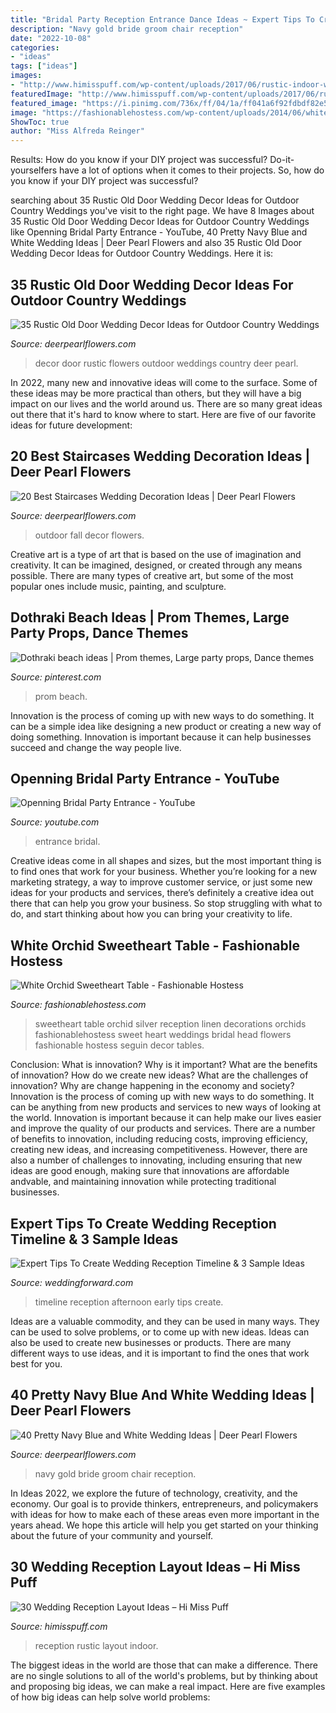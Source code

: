 ```yaml
---
title: "Bridal Party Reception Entrance Dance Ideas ~ Expert Tips To Create Wedding Reception Timeline &amp; 3 Sample Ideas"
description: "Navy gold bride groom chair reception"
date: "2022-10-08"
categories:
- "ideas"
tags: ["ideas"]
images:
- "http://www.himisspuff.com/wp-content/uploads/2017/06/rustic-indoor-wedding-reception-set-up.jpg"
featuredImage: "http://www.himisspuff.com/wp-content/uploads/2017/06/rustic-indoor-wedding-reception-set-up.jpg"
featured_image: "https://i.pinimg.com/736x/ff/04/1a/ff041a6f92fdbdf82e56b5d1043d8ab3--wedding-reception-decorations-prom-ideas.jpg"
image: "https://fashionablehostess.com/wp-content/uploads/2014/06/white-orchid-wedding-sweetheart-table.jpg"
ShowToc: true
author: "Miss Alfreda Reinger"
---
```



Results: How do you know if your DIY project was successful?
Do-it-yourselfers have a lot of options when it comes to their projects. So, how do you know if your DIY project was successful?

	

		
searching about 35 Rustic Old Door Wedding Decor Ideas for Outdoor Country Weddings you've visit to the right page. We have 8 Images about 35 Rustic Old Door Wedding Decor Ideas for Outdoor Country Weddings like Openning Bridal Party Entrance - YouTube, 40 Pretty Navy Blue and White Wedding Ideas | Deer Pearl Flowers and also 35 Rustic Old Door Wedding Decor Ideas for Outdoor Country Weddings. Here it is:
		
    
## 35 Rustic Old Door Wedding Decor Ideas For Outdoor Country Weddings

<img loading=lazy src="http://www.deerpearlflowers.com/wp-content/uploads/2015/07/rustic-old-door-and-flowers-wedding-decor.jpg" onerror="this.onerror=null;this.src='https://tse4.mm.bing.net/th?id=OIP.AaK_PvWl-TYKj2I-ZCqymQHaLK&amp;pid=15.1';" alt="35 Rustic Old Door Wedding Decor Ideas for Outdoor Country Weddings">

_Source: deerpearlflowers.com_

>decor door rustic flowers outdoor weddings country deer pearl. 

	

In 2022, many new and innovative ideas will come to the surface. Some of these ideas may be more practical than others, but they will have a big impact on our lives and the world around us. There are so many great ideas out there that it's hard to know where to start. Here are five of our favorite ideas for future development:

    
## 20 Best Staircases Wedding Decoration Ideas | Deer Pearl Flowers

<img loading=lazy src="https://www.deerpearlflowers.com/wp-content/uploads/2015/07/outdoor-wedding-decor-ideas-for-fall-weddings.jpg" onerror="this.onerror=null;this.src='https://tse2.mm.bing.net/th?id=OIP.z_7Y8Oi58GmcEWGY05jO_QHaLH&amp;pid=15.1';" alt="20 Best Staircases Wedding Decoration Ideas | Deer Pearl Flowers">

_Source: deerpearlflowers.com_

>outdoor fall decor flowers. 

	

Creative art is a type of art that is based on the use of imagination and creativity. It can be imagined, designed, or created through any means possible. There are many types of creative art, but some of the most popular ones include music, painting, and sculpture.

    
## Dothraki Beach Ideas | Prom Themes, Large Party Props, Dance Themes

<img loading=lazy src="https://i.pinimg.com/736x/ff/04/1a/ff041a6f92fdbdf82e56b5d1043d8ab3--wedding-reception-decorations-prom-ideas.jpg" onerror="this.onerror=null;this.src='https://tse1.mm.bing.net/th?id=OIP.i6FIQA82DoXj6FMz-smu0QHaHa&amp;pid=15.1';" alt="Dothraki beach ideas | Prom themes, Large party props, Dance themes">

_Source: pinterest.com_

>prom beach. 

	

Innovation is the process of coming up with new ways to do something. It can be a simple idea like designing a new product or creating a new way of doing something. Innovation is important because it can help businesses succeed and change the way people live.

    
## Openning Bridal Party Entrance - YouTube

<img loading=lazy src="https://i.ytimg.com/vi/j-ip63Mc-u8/maxresdefault.jpg" onerror="this.onerror=null;this.src='https://tse2.mm.bing.net/th?id=OIP.3JPYrAehkWm1Ls_gs4tMxgHaEK&amp;pid=15.1';" alt="Openning Bridal Party Entrance - YouTube">

_Source: youtube.com_

>entrance bridal. 

	

Creative ideas come in all shapes and sizes, but the most important thing is to find ones that work for your business. Whether you’re looking for a new marketing strategy, a way to improve customer service, or just some new ideas for your products and services, there’s definitely a creative idea out there that can help you grow your business. So stop struggling with what to do, and start thinking about how you can bring your creativity to life.

    
## White Orchid Sweetheart Table - Fashionable Hostess

<img loading=lazy src="https://fashionablehostess.com/wp-content/uploads/2014/06/white-orchid-wedding-sweetheart-table.jpg" onerror="this.onerror=null;this.src='https://tse4.mm.bing.net/th?id=OIP.q6Pt-zuX2gISD2If6O8ScAHaE8&amp;pid=15.1';" alt="White Orchid Sweetheart Table - Fashionable Hostess">

_Source: fashionablehostess.com_

>sweetheart table orchid silver reception linen decorations orchids fashionablehostess sweet heart weddings bridal head flowers fashionable hostess seguin decor tables. 

	

Conclusion: What is innovation? Why is it important? What are the benefits of innovation? How do we create new ideas? What are the challenges of innovation? Why are change happening in the economy and society?
Innovation is the process of coming up with new ways to do something. It can be anything from new products and services to new ways of looking at the world. Innovation is important because it can help make our lives easier and improve the quality of our products and services. There are a number of benefits to innovation, including reducing costs, improving efficiency, creating new ideas, and increasing competitiveness. However, there are also a number of challenges to innovating, including ensuring that new ideas are good enough, making sure that innovations are affordable andvable, and maintaining innovation while protecting traditional businesses.

    
## Expert Tips To Create Wedding Reception Timeline &amp; 3 Sample Ideas

<img loading=lazy src="https://www.weddingforward.com/wp-content/uploads/2019/04/wedding-reception-timeline-early-afternoon-wedding-reception.jpg" onerror="this.onerror=null;this.src='https://tse4.mm.bing.net/th?id=OIP.AW_rwyj_2WfUTl24yYMSlwHaPq&amp;pid=15.1';" alt="Expert Tips To Create Wedding Reception Timeline &amp; 3 Sample Ideas">

_Source: weddingforward.com_

>timeline reception afternoon early tips create. 

	

Ideas are a valuable commodity, and they can be used in many ways. They can be used to solve problems, or to come up with new ideas. Ideas can also be used to create new businesses or products. There are many different ways to use ideas, and it is important to find the ones that work best for you.

    
## 40 Pretty Navy Blue And White Wedding Ideas | Deer Pearl Flowers

<img loading=lazy src="http://www.deerpearlflowers.com/wp-content/uploads/2015/08/navy-blue-and-gold-bride-and-groom-wedding-chair-ideas.jpg" onerror="this.onerror=null;this.src='https://tse3.mm.bing.net/th?id=OIP.m33gCslX89XmsK3VL_6S3QHaLG&amp;pid=15.1';" alt="40 Pretty Navy Blue and White Wedding Ideas | Deer Pearl Flowers">

_Source: deerpearlflowers.com_

>navy gold bride groom chair reception. 

	

In Ideas 2022, we explore the future of technology, creativity, and the economy. Our goal is to provide thinkers, entrepreneurs, and policymakers with ideas for how to make each of these areas even more important in the years ahead. We hope this article will help you get started on your thinking about the future of your community and yourself.

    
## 30 Wedding Reception Layout Ideas – Hi Miss Puff

<img loading=lazy src="http://www.himisspuff.com/wp-content/uploads/2017/06/rustic-indoor-wedding-reception-set-up.jpg" onerror="this.onerror=null;this.src='https://tse2.mm.bing.net/th?id=OIP.MTi-iPAlakzkXkuX0P4LHwHaLH&amp;pid=15.1';" alt="30 Wedding Reception Layout Ideas – Hi Miss Puff">

_Source: himisspuff.com_

>reception rustic layout indoor. 

	

The biggest ideas in the world are those that can make a difference. There are no single solutions to all of the world's problems, but by thinking about and proposing big ideas, we can make a real impact. Here are five examples of how big ideas can help solve world problems:

